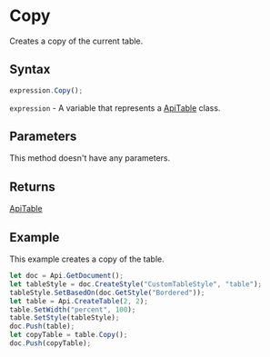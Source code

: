 # Copy

Creates a copy of the current table.

## Syntax

```javascript
expression.Copy();
```

`expression` - A variable that represents a [ApiTable](../ApiTable.md) class.

## Parameters

This method doesn't have any parameters.

## Returns

[ApiTable](../../ApiTable/ApiTable.md)

## Example

This example creates a copy of the table.

```javascript editor-
let doc = Api.GetDocument();
let tableStyle = doc.CreateStyle("CustomTableStyle", "table");
tableStyle.SetBasedOn(doc.GetStyle("Bordered"));
let table = Api.CreateTable(2, 2);
table.SetWidth("percent", 100);
table.SetStyle(tableStyle);
doc.Push(table);
let copyTable = table.Copy();
doc.Push(copyTable);
```
